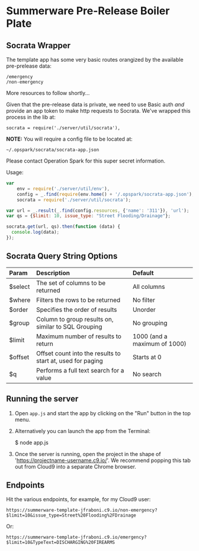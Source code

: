 Summerware Pre-Release Boiler Plate
===

## Socrata Wrapper

The template app has some very basic routes orangized by the available pre-prelease data:

    /emergency
    /non-emergency

More resources to follow shortly...

Given that the pre-release data is private, we need to use Basic auth _and_ provide an app token to make http requests to Socrata.  We've wrapped this process in the lib at:

    socrata = require('./server/util/socrata'),

**NOTE:** You will require a config file to be located at:

    ~/.opspark/socrata/socrata-app.json
    
Please contact Operation Spark for this super secret information.

Usage:

````javascript
var 
    env = require('./server/util/env'),
    config = _.find(require(env.home() + '/.opspark/socrata-app.json'), {'name': 'test'}),
    socrata = require('./server/util/socrata');

var url = _.result(_.find(config.resources, {'name': '311'}), 'url');
var qs = {$limit: 10, issue_type: "Street Flooding/Drainage"};

socrata.get(url, qs).then(function (data) {
  console.log(data);
});
````

## Socrata Query String Options

| Param | Description | Default |
|:------------|:-------------|:---------|
| $select | The set of columns to be returned |All columns |
| $where | Filters the rows to be returned | No filter |
| $order | Specifies the order of results | Unorder |
| $group | Column to group results on, similar to SQL Grouping | No grouping |
| $limit | Maximum number of results to return | 1000 (and a maximum of 1000) |
| $offset | Offset count into the results to start at, used for paging | Starts at 0 |
| $q | Performs a full text search for a value | No search |

## Running the server

1) Open `app.js` and start the app by clicking on the "Run" button in the top menu.

2) Alternatively you can launch the app from the Terminal:

    $ node app.js

3) Once the server is running, open the project in the shape of 'https://projectname-username.c9.io/'.  We recommend popping this tab out from Cloud9 into a separate Chrome browser.

## Endpoints

Hit the various endpoints, for example, for my Cloud9 user: 

    https://summerware-template-jfraboni.c9.io/non-emergency?$limit=10&issue_type=Street%20Flooding%2FDrainage

Or:

    https://summerware-template-jfraboni.c9.io/emergency?$limit=10&TypeText=DISCHARGING%20FIREARMS